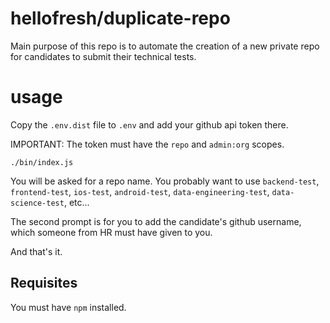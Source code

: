 # hellofresh/duplicate-repo

Main purpose of this repo is to automate the creation of a new private repo for candidates to submit their technical tests.

# usage

Copy the `.env.dist` file to `.env` and add your github api token there.

IMPORTANT: The token must have the `repo` and `admin:org` scopes.

```
./bin/index.js

```

You will be asked for a repo name. You probably want to use `backend-test`, `frontend-test`, `ios-test`, `android-test`, `data-engineering-test`, `data-science-test`, etc...

The second prompt is for you to add the candidate's github username, which someone from HR must have given to you.

And that's it.

## Requisites

You must have `npm` installed.


